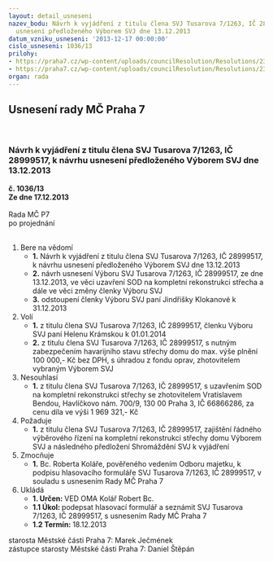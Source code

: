 ```yaml
---
layout: detail_usneseni
nazev_bodu: Návrh k vyjádření z titulu člena SVJ Tusarova 7/1263, IČ 28999517, k návrhu
  usnesení předloženého Výborem SVJ dne 13.12.2013
datum_vzniku_usneseni: '2013-12-17 00:00:00'
cislo_usneseni: 1036/13
prilohy:
- https://praha7.cz/wp-content/uploads/councilResolution/Resolutions/23345/67-13-priloha_2_vyzovttus7.pdf
- https://praha7.cz/wp-content/uploads/councilResolution/Resolutions/23345/67-13-priloha_3_0924r13.doc
organ: rada
---
```

<div id="ucUsn_pList" class="usn">
	<span><h2>Usnesení rady MČ Praha 7 </h2>
<br></span><div class="standBody">
<span><h3>Návrh k vyjádření z titulu člena SVJ Tusarova 7/1263, IČ 28999517, k návrhu usnesení předloženého Výborem SVJ dne 13.12.2013</h3></span><div class="center">
		<strong>č. 1036/13</strong><br>
	</div>
<div class="center">
		<strong>Ze dne 17.12.2013</strong><br><br>
	</div>Rada MČ P7<br> po projednání<br><br><ol>
<li>Bere na vědomí<ul>
<li>
<strong>1.</strong> Návrh k vyjádření z titulu člena SVJ Tusarova 7/1263, IČ 28999517, k návrhu usnesení předloženého Výborem SVJ dne 13.12.2013</li>
<li>
<strong>2.</strong> návrh usnesení Výboru SVJ Tusarova 7/1263, IČ 28999517, ze dne 13.12.2013, ve věci uzavření SOD na kompletní rekonstrukci střecha a dále ve věci změny členky Výboru SVJ</li>
<li>
<strong>3.</strong> odstoupení členky Výboru SVJ paní Jindřišky Klokanové k 31.12.2013</li>
</ul>
</li>
<li>Volí<ul>
<li>
<strong>1.</strong> z titulu člena SVJ Tusarova 7/1263, IČ 28999517,  členku Výboru SVJ paní Helenu Krámskou k 01.01.2014 </li>
<li>
<strong>2.</strong> z titulu člena SVJ Tusarova 7/1263, IČ 28999517, s nutným zabezpečením havarijního stavu střechy domu do max. výše plnění 100 000,- Kč bez DPH, s úhradou z fondu oprav, zhotovitelem vybraným Výborem SVJ</li>
</ul>
</li>
<li>Nesouhlasí<ul><li>
<strong>1.</strong> z titulu člena SVJ Tusarova 7/1263, IČ 28999517, s uzavřením SOD na kompletní rekonstrukci střechy se zhotovitelem Vratislavem Bendou, Havlíčkovo nám. 700/9, 130 00  Praha 3, IČ 66866286, za cenu díla ve výši 1 969 321,- Kč</li></ul>
</li>
<li>Požaduje<ul><li>
<strong>1.</strong> z titulu člena SVJ Tusarova 7/1263, IČ 28999517, zajištění řádného výběrového řízení na kompletní rekonstrukci střechy domu Výborem SVJ a následného předložení Shromáždění SVJ k vyjádření</li></ul>
</li>
<li>Zmocňuje<ul><li>
<strong>1.</strong> Bc. Roberta Koláře, pověřeného vedením Odboru majetku, k podpisu hlasovacího formuláře SVJ Tusarova 7/1263, IČ 28999517, v souladu s usnesením Rady MČ Praha 7</li></ul>
</li>
<li>Ukládá<ul>
<li>
<strong>1. Určen: </strong>VED OMA Kolář Robert Bc.</li>
<li>
<strong>1.1 Úkol: </strong>podepsat hlasovací formulář a seznámit SVJ Tusarova 7/1263,  IČ 28999517, s usnesením Rady MČ Praha 7</li>
<li>
<strong>1.2 Termín: </strong>18.12.2013</li>
</ul>
</li>
</ol>starosta Městské části Praha 7: Marek Ječmének<br>zástupce starosty Městské části Praha 7: Daniel Štěpán 
</div>
</div>